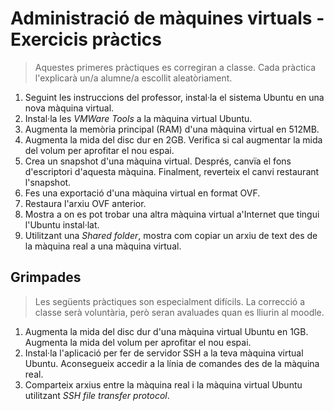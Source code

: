 Administració de màquines virtuals - Exercicis pràctics
======================================================

> Aquestes primeres pràctiques es corregiran a classe. Cada pràctica l'explicarà un/a alumne/a escollit aleatòriament.

1. Seguint les instruccions del professor, instal·la el sistema Ubuntu en una nova màquina virtual.
1. Instal·la les _VMWare Tools_ a la màquina virtual Ubuntu.
2. Augmenta la memòria principal (RAM) d'una màquina virtual en 512MB.
3. Augmenta la mida del disc dur en 2GB. Verifica si cal augmentar la mida del volum per aprofitar el nou espai.
4. Crea un snapshot d'una màquina virtual. Després, canvïa el fons d'escriptori d'aquesta màquina. Finalment, reverteix el canvi restaurant l'snapshot.
5. Fes una exportació d'una màquina virtual en format OVF.
6. Restaura l'arxiu OVF anterior.
7. Mostra a on es pot trobar una altra màquina virtual a'Internet que tingui l'Ubuntu instal·lat.
8. Utilitzant una _Shared folder_, mostra com copiar un arxiu de text des de la màquina real a una màquina virtual.

Grimpades
----------
>Les següents pràctiques son especialment difícils. La correcció a classe serà voluntària, però seran avaluades quan es lliurin al moodle.

1. Augmenta la mida del disc dur d'una màquina virtual Ubuntu en 1GB. Augmenta la mida del volum per aprofitar el nou espai.
2. Instal·la l'aplicació per fer de servidor SSH a la teva màquina virtual Ubuntu. Aconsegueix accedir a la línia de comandes des de la màquina real.
3. Comparteix arxius entre la màquina real i la màquina virtual Ubuntu utilitzant *SSH file transfer protocol*.
